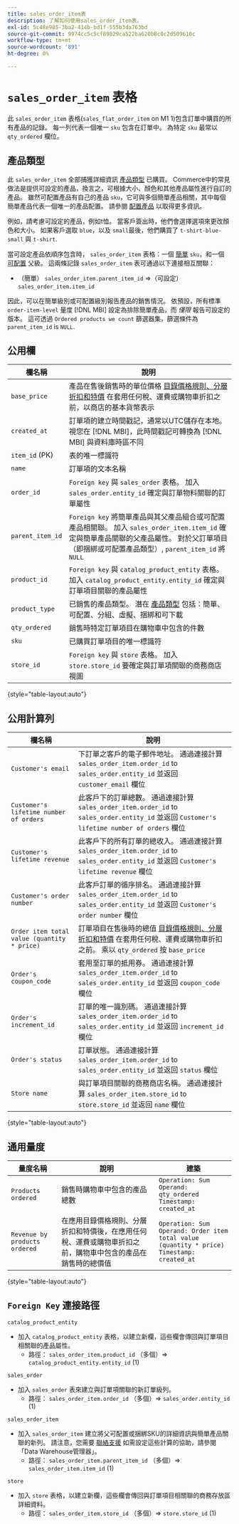 ```yaml
---
title: sales_order_item表
description: 了解如何使用sales_order_item表。
exl-id: 5c48e985-3ba2-414b-bd1f-555b3da763bd
source-git-commit: 9974cc5c5cf89829ca522ba620b8c0c2d509610c
workflow-type: tm+mt
source-wordcount: '891'
ht-degree: 0%

---
```


# `sales_order_item` 表格

此 `sales_order_item` 表格(`sales_flat_order_item` on M1 1)包含訂單中購買的所有產品的記錄。 每一列代表一個唯一 `sku` 包含在訂單中。 為特定 `sku` 最常以 `qty_ordered` 欄位。

## 產品類型

此 `sales_order_item` 全部捕獲詳細資訊 [產品類型](https://experienceleague.adobe.com/docs/commerce-admin/catalog/products/product-create.html#product-types) 已購買。 Commerce中的常見做法是提供可設定的產品，換言之，可根據大小、顏色和其他產品屬性進行自訂的產品。 雖然可配置產品有自己的產品 `sku`，它可與多個簡單產品相關，其中每個簡單產品代表一個唯一的產品配置。 請參閱 [配置產品](https://developer.adobe.com/commerce/webapi/rest/tutorials/configurable-product/) 以取得更多資訊。

例如，請考慮可設定的產品，例如t恤。 當客戶簽出時，他們會選擇選項來更改顏色和大小。 如果客戶選取 `blue`，以及 `small`最後，他們購買了 `t-shirt-blue-small` 與 `t-shirt`.

當可設定產品依順序包含時， `sales_order_item` 表格：一個 [簡單](https://experienceleague.adobe.com/docs/commerce-admin/catalog/products/types/product-create-simple.html) `sku`，和一個 [可配置](https://experienceleague.adobe.com/docs/commerce-admin/catalog/products/types/product-create-configurable.html) 父級。 這兩條記錄 `sales_order_item` 表可通過以下連接相互關聯：

* （簡單） `sales_order_item.parent_item_id` =>（可設定） `sales_order_item.item_id`

因此，可以在簡單級別或可配置級別報告產品的銷售情況。 依預設，所有標準 `order-item-level` 量度 [!DNL MBI] 設定為排除簡單產品，而 *僅限* 報告可設定的版本。 這可透過 `Ordered products we count` 篩選器集，篩選條件為 `parent_item_id` is `NULL`.

## 公用欄

| **欄名稱** | **說明** |
|----|----|
| `base_price` | 產品在售後銷售時的單位價格 [目錄價格規則、分層折扣和特價](https://experienceleague.adobe.com/docs/commerce-admin/catalog/products/pricing/pricing-advanced.html) 在套用任何稅、運費或購物車折扣之前，以商店的基本貨幣表示 |
| `created_at` | 訂單項的建立時間戳記，通常以UTC儲存在本地。 視您在 [!DNL MBI]，此時間戳記可轉換為 [!DNL MBI] 與資料庫時區不同 |
| `item_id` (PK) | 表的唯一標識符 |
| `name` | 訂單項的文本名稱 |
| `order_id` | `Foreign key` 與 `sales_order` 表格。 加入 `sales_order.entity_id` 確定與訂單物料關聯的訂單屬性 |
| `parent_item_id` | `Foreign key` 將簡單產品與其父產品組合或可配置產品相關聯。 加入 `sales_order_item.item_id` 確定與簡單產品關聯的父產品屬性。 對於父訂單項目（即捆綁或可配置產品類型）, `parent_item_id` 將 `NULL` |
| `product_id` | `Foreign key` 與 `catalog_product_entity` 表格。 加入 `catalog_product_entity.entity_id` 確定與訂單項目關聯的產品屬性 |
| `product_type` | 已銷售的產品類型。 潛在 [產品類型](https://experienceleague.adobe.com/docs/commerce-admin/catalog/products/product-create.html#product-types) 包括：簡單、可配置、分組、虛擬、捆綁和可下載 |
| `qty_ordered` | 銷售時特定訂單項目在購物車中包含的件數 |
| `sku` | 已購買訂單項目的唯一標識符 |
| `store_id` | `Foreign key` 與 `store` 表格。 加入 `store.store_id` 要確定與訂單項關聯的商務商店視圖 |

{style=&quot;table-layout:auto&quot;}

## 公用計算列

| **欄名稱** | **說明** |
|---|---|
| `Customer's email` | 下訂單之客戶的電子郵件地址。 通過連接計算 `sales_order_item.order_id` to `sales_order.entity_id` 並返回 `customer_email` 欄位 |
| `Customer's lifetime number of orders` | 此客戶下的訂單總數。 通過連接計算 `sales_order_item.order_id` to `sales_order.entity_id` 並返回 `Customer's lifetime number of orders` 欄位 |
| `Customer's lifetime revenue` | 此客戶下的所有訂單的總收入。 通過連接計算 `sales_order_item.order_id` to `sales_order.entity_id` 並返回 `Customer's lifetime revenue` 欄位 |
| `Customer's order number` | 此客戶訂單的循序排名。 通過連接計算 `sales_order_item.order_id` to `sales_order.entity_id` 並返回 `Customer's order number` 欄位 |
| `Order item total value (quantity * price)` | 訂單項目在售後時的總值 [目錄價格規則、分層折扣和特價](https://experienceleague.adobe.com/docs/commerce-admin/catalog/products/pricing/pricing-advanced.html) 在套用任何稅、運費或購物車折扣之前。 乘以 `qty_ordered` 按 `base_price` |
| `Order's coupon_code` | 套用至訂單的抵用券。 通過連接計算 `sales_order_item.order_id` to `sales_order.entity_id` 並返回 `coupon_code` 欄位 |
| `Order's increment_id` | 訂單的唯一識別碼。 通過連接計算 `sales_order_item.order_id` to `sales_order.entity_id` 並返回 `increment_id` 欄位 |
| `Order's status` | 訂單狀態。 通過連接計算 `sales_order_item.order_id` to `sales_order.entity_id` 並返回 `status` 欄位 |
| `Store name` | 與訂單項目關聯的商務商店名稱。 通過連接計算 `sales_order_item.store_id` to `store.store_id` 並返回 `name` 欄位 |

{style=&quot;table-layout:auto&quot;}

## 通用量度

| **量度名稱** | **說明** | **建築** |
|---|---|---|
| `Products ordered` | 銷售時購物車中包含的產品總數 | `Operation: Sum`<br>`Operand: qty_ordered`<br>`Timestamp: created_at` |
| `Revenue by products ordered` | 在應用目錄價格規則、分層折扣和特價後，在應用任何稅、運費或購物車折扣之前，購物車中包含的產品在銷售時的總價值 | `Operation: Sum`<br>`Operand: Order item total value (quantity * price)`<br>`Timestamp: created_at` |

{style=&quot;table-layout:auto&quot;}

## `Foreign Key` 連接路徑

`catalog_product_entity`

* 加入 `catalog_product_entity` 表格，以建立新欄，這些欄會傳回與訂單項目相關聯的產品屬性。
   * 路徑： `sales_order_item.product_id` （多個）=> `catalog_product_entity.entity_id` (1)

`sales_order`

* 加入 `sales_order` 表來建立與訂單項關聯的新訂單級列。
   * 路徑： `sales_order_item.order_id` （多個）=> `sales_order.entity_id` (1)

`sales_order_item`

* 加入 `sales_order_item` 建立將父可配置或捆綁SKU的詳細資訊與簡單產品關聯的新列。 請注意，您需要 [聯絡支援](https://experienceleague.adobe.com/docs/commerce-knowledge-base/kb/troubleshooting/miscellaneous/mbi-service-policies.html?lang=en) 如需設定這些計算的協助，請參閱「Data Warehouse管理器」。
   * 路徑： `sales_order_item.parent_item_id` （多個）=> `sales_order_item.item_id` (1)

`store`

* 加入 `store` 表格，以建立新欄，這些欄會傳回與訂單項目相關聯的商務存放區詳細資料。
   * 路徑： `sales_order_item.store_id` （多個）=> `store.store_id` (1)
